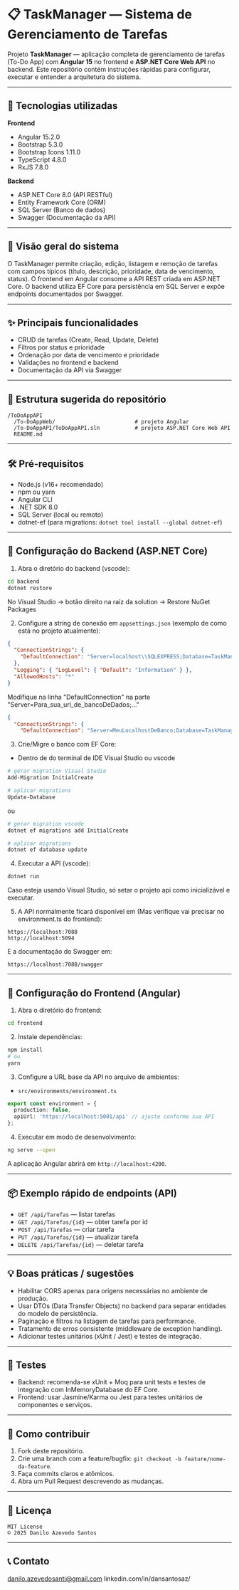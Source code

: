 
# 📋 TaskManager — Sistema de Gerenciamento de Tarefas

Projeto **TaskManager** — aplicação completa de gerenciamento de tarefas (To-Do App) com **Angular 15** no frontend e **ASP.NET Core Web API** no backend. Este repositório contém instruções rápidas para configurar, executar e entender a arquitetura do sistema.

---

## 🚀 Tecnologias utilizadas

**Frontend**
- Angular 15.2.0  
- Bootstrap 5.3.0  
- Bootstrap Icons 1.11.0  
- TypeScript 4.8.0  
- RxJS 7.8.0

**Backend**
- ASP.NET Core 8.0 (API RESTful)  
- Entity Framework Core (ORM)  
- SQL Server (Banco de dados)   
- Swagger (Documentação da API)

---

## 🧭 Visão geral do sistema

O TaskManager permite criação, edição, listagem e remoção de tarefas com campos típicos (título, descrição, prioridade, data de vencimento, status). O frontend em Angular consome a API REST criada em ASP.NET Core. O backend utiliza EF Core para persistência em SQL Server e expõe endpoints documentados por Swagger.

---

## ✨ Principais funcionalidades
- CRUD de tarefas (Create, Read, Update, Delete)  
- Filtros por status e prioridade  
- Ordenação por data de vencimento e prioridade  
- Validações no frontend e backend  
- Documentação da API via Swagger

---

## 🧩 Estrutura sugerida do repositório

```
/ToDoAppAPI
  /To-DoAppWeb/          				# projeto Angular
  /To-DoAppAPI/ToDoAppAPI.sln           # projeto ASP.NET Core Web API
  README.md
```

---

## 🛠️ Pré-requisitos

- Node.js (v16+ recomendado)
- npm ou yarn
- Angular CLI
- .NET SDK 8.0
- SQL Server (local ou remoto)
- dotnet-ef (para migrations: `dotnet tool install --global dotnet-ef`)

---

## 🚧 Configuração do Backend (ASP.NET Core)

1. Abra o diretório do backend (vscode):
```bash
cd backend
dotnet restore
```
No Visual Studio -> botão direito na raíz da solution -> Restore NuGet Packages

2. Configure a string de conexão em `appsettings.json` (exemplo de como está no projeto atualmente):
```json
{
  "ConnectionStrings": {
    "DefaultConnection": "Server=localhost\\SQLEXPRESS;Database=TaskManagerDb;Trusted_Connection=True;"
  },
  "Logging": { "LogLevel": { "Default": "Information" } },
  "AllowedHosts": "*"
}
```

Modifique na linha "DefaultConnection" na parte "Server=Para_sua_url_de_bancoDeDados;..."

```json
{
  "ConnectionStrings": {
    "DefaultConnection": "Server=MeuLocalhostDeBanco;Database=TaskManagerDb;Trusted_Connection=True;"
```

3. Crie/Migre o banco com EF Core:

- Dentro de do terminal de IDE Visual Studio ou vscode

```bash
# gerar migration Visual Studio
Add-Migration InitialCreate

# aplicar migrations
Update-Database
```
 ou
 
```bash
# gerar migration vscode
dotnet ef migrations add InitialCreate

# aplicar migrations
dotnet ef database update
```

4. Executar a API (vscode):
```bash
dotnet run
```

Caso esteja usando Visual Studio, só setar o projeto api como inicializável e executar.

5. A API normalmente ficará disponível em (Mas verifique vai precisar no environment.ts do frontend):
```
https://localhost:7088
http://localhost:5094
```
E a documentação do Swagger em:
```
https://localhost:7088/swagger
```

---

## 🚀 Configuração do Frontend (Angular)

1. Abra o diretório do frontend:
```bash
cd frontend
```

2. Instale dependências:
```bash
npm install
# ou
yarn
```

3. Configure a URL base da API no arquivo de ambientes:
- `src/environments/environment.ts`
```ts
export const environment = {
  production: false,
  apiUrl: 'https://localhost:5001/api' // ajuste conforme sua API
};
```

4. Executar em modo de desenvolvimento:
```bash
ng serve --open
```
A aplicação Angular abrirá em `http://localhost:4200`.

---

## 📦 Exemplo rápido de endpoints (API)

- `GET /api/Tarefas` — listar tarefas  
- `GET /api/Tarefas/{id}` — obter tarefa por id  
- `POST /api/Tarefas` — criar tarefa  
- `PUT /api/Tarefas/{id}` — atualizar tarefa  
- `DELETE /api/Tarefas/{id}` — deletar tarefa

---

## 💡 Boas práticas / sugestões

- Habilitar CORS apenas para origens necessárias no ambiente de produção.  
- Usar DTOs (Data Transfer Objects) no backend para separar entidades do modelo de persistência.  
- Paginação e filtros na listagem de tarefas para performance.  
- Tratamento de erros consistente (middleware de exception handling).  
- Adicionar testes unitários (xUnit / Jest) e testes de integração.

---

## 🧪 Testes

- Backend: recomenda-se xUnit + Moq para unit tests e testes de integração com InMemoryDatabase do EF Core.  
- Frontend: usar Jasmine/Karma ou Jest para testes unitários de componentes e serviços.

---

## 🤝 Como contribuir

1. Fork deste repositório.  
2. Crie uma branch com a feature/bugfix: `git checkout -b feature/nome-da-feature`.  
3. Faça commits claros e atômicos.  
4. Abra um Pull Request descrevendo as mudanças.

---

## 📜 Licença


```
MIT License
© 2025 Danilo Azevedo Santos
```

---

## 📞 Contato

danilo.azevedosanti@gmail.com
linkedin.com/in/dansantosaz/
